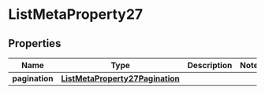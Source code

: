 

# ListMetaProperty27


## Properties

| Name | Type | Description | Notes |
|------------ | ------------- | ------------- | -------------|
|**pagination** | [**ListMetaProperty27Pagination**](ListMetaProperty27Pagination.md) |  |  |



